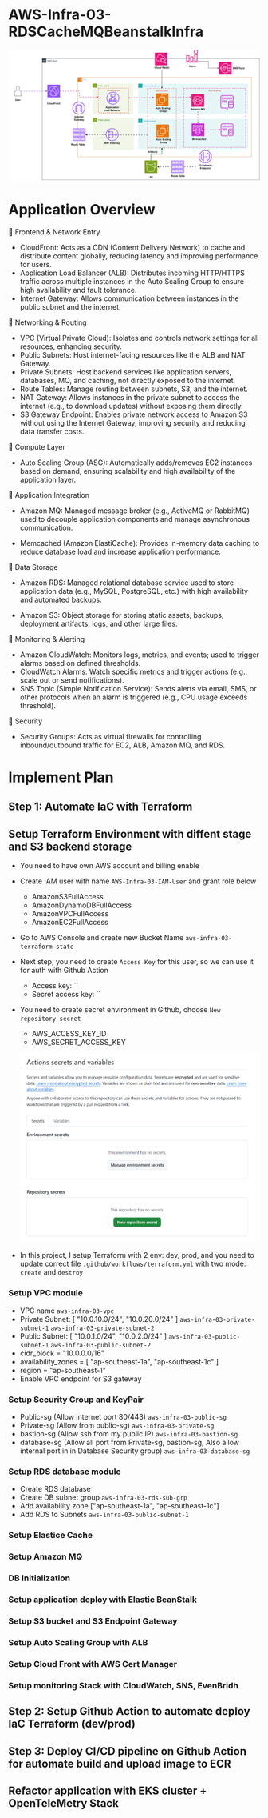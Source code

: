 # AWS-Infra-03-RDSCacheMQBeanstalkInfra

![alt text](AWS-Infra-03-RDSCacheMQBeanstalkInfra.drawio.svg)

# Application Overview

🔹 Frontend & Network Entry
- CloudFront: Acts as a CDN (Content Delivery Network) to cache and distribute content globally, reducing latency and improving performance for users.
- Application Load Balancer (ALB): Distributes incoming HTTP/HTTPS traffic across multiple instances in the Auto Scaling Group to ensure high availability and fault tolerance.
- Internet Gateway: Allows communication between instances in the public subnet and the internet.

🔹 Networking & Routing
- VPC (Virtual Private Cloud): Isolates and controls network settings for all resources, enhancing security.
- Public Subnets: Host internet-facing resources like the ALB and NAT Gateway.
- Private Subnets: Host backend services like application servers, databases, MQ, and caching, not directly exposed to the internet.
- Route Tables: Manage routing between subnets, S3, and the internet.
- NAT Gateway: Allows instances in the private subnet to access the internet (e.g., to download updates) without exposing them directly.
- S3 Gateway Endpoint: Enables private network access to Amazon S3 without using the Internet Gateway, improving security and reducing data transfer costs.

🔹 Compute Layer
- Auto Scaling Group (ASG): Automatically adds/removes EC2 instances based on demand, ensuring scalability and high availability of the application layer.

🔹 Application Integration
- Amazon MQ: Managed message broker (e.g., ActiveMQ or RabbitMQ) used to decouple application components and manage asynchronous communication.

- Memcached (Amazon ElastiCache): Provides in-memory data caching to reduce database load and increase application performance.

🔹 Data Storage
- Amazon RDS: Managed relational database service used to store application data (e.g., MySQL, PostgreSQL, etc.) with high availability and automated backups.

- Amazon S3: Object storage for storing static assets, backups, deployment artifacts, logs, and other large files.

🔹 Monitoring & Alerting
- Amazon CloudWatch: Monitors logs, metrics, and events; used to trigger alarms based on defined thresholds.
- CloudWatch Alarms: Watch specific metrics and trigger actions (e.g., scale out or send notifications).
- SNS Topic (Simple Notification Service): Sends alerts via email, SMS, or other protocols when an alarm is triggered (e.g., CPU usage exceeds threshold).

🔹 Security
- Security Groups: Acts as virtual firewalls for controlling inbound/outbound traffic for EC2, ALB, Amazon MQ, and RDS.

# Implement Plan

## Step 1: Automate IaC with Terraform

## Setup Terraform Environment with diffent stage and S3 backend storage

- You need to have own AWS account and billing enable
- Create IAM user with name `AWS-Infra-03-IAM-User` and grant role below
    - AmazonS3FullAccess
    - AmazonDynamoDBFullAccess
    - AmazonVPCFullAccess
    - AmazonEC2FullAccess


- Go to AWS Console and create new Bucket Name `aws-infra-03-terraform-state`

- Next step, you need to create `Access Key` for this user, so we can use it for auth with Github Action
    - Access key: ``
    - Secret access key: ``

- You need to create secret environment in Github, choose `New repository secret`
    - AWS_ACCESS_KEY_ID
    - AWS_SECRET_ACCESS_KEY

    ![alt text](image.png)

- In this project, I setup Terraform with 2 env: dev, prod, and you need to update correct file `.github/workflows/terraform.yml` with two mode: `create` and `destroy`

### Setup VPC module

- VPC name `aws-infra-03-vpc`
- Private Subnet: [ "10.0.10.0/24", "10.0.20.0/24" ]  `aws-infra-03-private-subnet-1` `aws-infra-03-private-subnet-2`
- Public Subnet: [ "10.0.1.0/24", "10.0.2.0/24" ]  `aws-infra-03-public-subnet-1` `aws-infra-03-public-subnet-2`
- cidr_block = "10.0.0.0/16"
- availability_zones = [ "ap-southeast-1a", "ap-southeast-1c" ]
- region = "ap-southeast-1"
- Enable VPC endpoint for S3 gateway

### Setup Security Group and KeyPair

- Public-sg (Allow internet port 80/443) `aws-infra-03-public-sg`
- Private-sg (Allow from public-sg) `aws-infra-03-private-sg`
- bastion-sg (Allow ssh from my public IP) `aws-infra-03-bastion-sg`
- database-sg (Allow all port from Private-sg, bastion-sg, Also allow internal port in in Database Security group) `aws-infra-03-database-sg`

### Setup RDS database module

- Create RDS database
- Create DB subnet group `aws-infra-03-rds-sub-grp`
- Add availability zone ["ap-southeast-1a", "ap-southeast-1c"]
- Add RDS to Subnets `aws-infra-03-public-subnet-1`

### Setup Elastice Cache

### Setup Amazon MQ

### DB Initialization


### Setup application deploy with Elastic BeanStalk


### Setup S3 bucket and S3 Endpoint Gateway


### Setup Auto Scaling Group with ALB


### Setup Cloud Front with AWS Cert Manager


### Setup monitoring Stack with CloudWatch, SNS, EvenBridh

## Step 2: Setup Github Action to automate deploy IaC Terraform (dev/prod)


## Step 3: Deploy CI/CD pipeline on Github Action for automate build and upload image to ECR


## Refactor application with EKS cluster + OpenTeleMetry Stack
